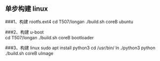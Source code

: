 ## 单步构建 linux
###1、构建 rootfs.ext4
	cd T507/longan
	./build.sh coreB ubuntu

###2、构建 u-boot	
	cd T507/longan
	./build.sh coreB bootloader

###3、构建 linux
	sudo apt install python3
	cd /usr/bin/
	ln ./python3 python
	./build.sh coreB uImage

